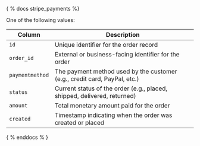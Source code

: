 { % docs stripe_payments %}

One of the following values: 


| **Column**      | **Description**                                                           |
| --------------- | ------------------------------------------------------------------------- |
| `id`            | Unique identifier for the order record                                    |
| `order_id`      | External or business-facing identifier for the order                      |
| `paymentmethod` | The payment method used by the customer (e.g., credit card, PayPal, etc.) |
| `status`        | Current status of the order (e.g., placed, shipped, delivered, returned)  |
| `amount`        | Total monetary amount paid for the order                                  |
| `created`       | Timestamp indicating when the order was created or placed                 |


{ % enddocs % }